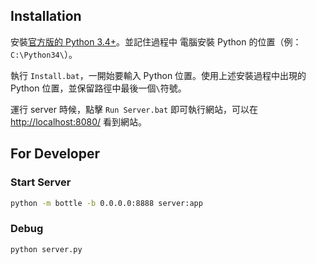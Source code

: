 ## Installation

安裝[官方版的 Python 3.4+][official-python]。並記住過程中 電腦安裝 Python 的位置（例：`C:\Python34\`）。

執行 `Install.bat`，一開始要輸入 Python 位置。使用上述安裝過程中出現的 Python 位置，並保留路徑中最後一個`\`符號。

運行 server 時候，點擊 `Run Server.bat` 即可執行網站，可以在 <http://localhost:8080/> 看到網站。


[official-python]: https://www.python.org/downloads/
## For Developer

### Start Server

```bash
python -m bottle -b 0.0.0.0:8888 server:app
```

### Debug

```bash
python server.py
```
